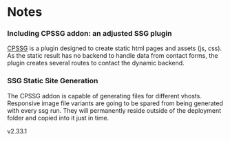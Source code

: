 # Notes

### Including CPSSG addon: an adjusted SSG plugin

[CPSSG](https://gitlab.uscreen.net/uscreen/statamic-addons/cpssg) is a plugin designed to create static html pages and assets (js, css). As the static result has no backend to handle data from contact forms, the plugin creates several routes to contact the dynamic backend.
### SSG Static Site Generation

The CPSSG addon is capable of generating files for different vhosts.
Responsive image file variants are going to be spared from being generated with every ssg run. They will permanently reside outside of the deployment folder and copied into it just in time.

v2.33.1
